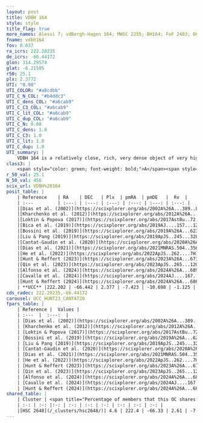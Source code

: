 ```yaml
---
layout: post
title: VDBH 164
style: style
title_flag: true
more_names: Alessi 7; vdBergh-Hagen 164; MWSC 2255; BH164; FoF 2403; OCSN 148
fname: vdbh164
fov: 0.837
ra_icrs: 222.20235
de_icrs: -66.44172
glon: 314.29574
glat: -6.21505
r50: 25.1
plx: 2.3772
UTI: "0.98"
UTI_COLOR: "#a8cdbb"
UTI_C_N_COL: "#b4ddc3"
UTI_C_dens_COL: "#a6cab9"
UTI_C_C3_COL: "#a6cab9"
UTI_C_lit_COL: "#a6cab9"
UTI_C_dup_COL: "#a6cab9"
UTI_C_N: 0.88
UTI_C_dens: 1.0
UTI_C_C3: 1.0
UTI_C_lit: 1.0
UTI_C_dup: 1.0
UTI_summary: |
    VDBH 164 is a relatively close, rich, very dense object of very high C3 quality. It is very well-studied in the literature. This object shares a very small percentage of members with a later reported entry.
class3: |
    <span style="color: green; font-weight: bold;">A</span><span style="color: green; font-weight: bold;">A</span>
r_50_val: 25.1
N_50_val: 456
scix_url: VDBH%20164
posit_table: |
    | Reference    | RA    | DEC   | Plx  | pmRA  | pmDE   |  Rv  |
    | :---         | :---: | :---: | :---: | :---: | :---: | :---: |
    |[Dias et al. (2002)](https://scixplorer.org/abs/2002A%26A...389..871D) | 222.058 | -66.337 | -- | -7.38 | -10.89 | 16.8 |
    |[Kharchenko et al. (2012)](https://scixplorer.org/abs/2012A%26A...543A.156K) | 221.91 | -66.39 | -- | -5.9 | -9.0 | -- |
    |[Loktin & Popova (2017)](https://scixplorer.org/abs/2017AstBu..72..257L) | 221.91 | -66.39 | -- | -4.578 | -1.153 | 13.5 |
    |[Bica et al. (2019)](https://scixplorer.org/abs/2019AJ....157...12B) | 222.057 | -66.331 | -- | -- | -- | -- |
    |[Bossini et al. (2019)](https://scixplorer.org/abs/2019A%26A...623A.108B) | 222.311 | -66.465 | -- | -- | -- | -- |
    |[Liu & Pang (2019)](https://scixplorer.org/abs/2019ApJS..245...32L) | 222.453 | -66.51 | 2.337 | -7.368 | -10.672 | -- |
    |[Cantat-Gaudin et al. (2020)](https://scixplorer.org/abs/2020A%26A...640A...1C) | 222.311 | -66.465 | 2.364 | -7.368 | -10.714 | -- |
    |[Dias et al. (2021)](https://scixplorer.org/abs/2021MNRAS.504..356D) | 222.226 | -66.438 | 2.355 | -7.398 | -10.677 | 0.046 |
    |[He et al. (2022)](https://scixplorer.org/abs/2022ApJS..262....7H) | 222.233 | -66.447 | 2.393 | -7.407 | -10.71 | -- |
    |[Hunt & Reffert (2023)](https://scixplorer.org/abs/2023A%26A...673A.114H) | 222.324 | -66.392 | 2.375 | -7.437 | -10.696 | -2.753 |
    |[Qin et al. (2023)](https://scixplorer.org/abs/2023ApJS..265...12Q) | 222.19 | -66.41 | 2.39 | -7.44 | -10.75 | -0.66 |
    |[Alfonso et al. (2024)](https://scixplorer.org/abs/2024A%26A...689A..18A) | 222.082 | -66.497 | 2.36 | -7.477 | -10.665 | -- |
    |[Cavallo et al. (2024)](https://scixplorer.org/abs/2024AJ....167...12C) | 222.138 | -66.455 | 2.388 | -- | -- | -- |
    |[Hunt & Reffert (2024)](https://scixplorer.org/abs/2024A%26A...686A..42H) | 222.324 | -66.392 | 2.375 | -7.437 | -10.696 | -2.753 |
    | **UCC** |222.202 | -66.442 | 2.377 | -7.423 | -10.698 | -1.125 | 
cds_radec: 222.20235,-66.44172
carousel: UCC_HUNT23_CANTAT20
fpars_table: |
    | Reference |  Values |
    | :---  |  :---:  |
    | [Dias et al. (2002)](https://scixplorer.org/abs/2002A%26A...389..871D) | `E(B-V)=0.13, Dist=440.0, Age=8.2` |
    | [Kharchenko et al. (2012)](https://scixplorer.org/abs/2012A%26A...543A.156K) | `e_bv=0.312, distance=501, log_age=7.1` |
    | [Loktin & Popova (2017)](https://scixplorer.org/abs/2017AstBu..72..257L) | `E(B-V)=0.13, Dmod=8.473, logt=8.2` |
    | [Bossini et al. (2019)](https://scixplorer.org/abs/2019A%26A...623A.108B) | `AV=0.381, Dist=7.991, logA=7.81, Fe/H=0.0` |
    | [Liu & Pang (2019)](https://scixplorer.org/abs/2019ApJS..245...32L) | `Age=0.038, Z=0.0` |
    | [Cantat-Gaudin et al. (2020)](https://scixplorer.org/abs/2020A%26A...640A...1C) | `AVNN=0.17, DMNN=8.21, AgeNN=7.51` |
    | [Dias et al. (2021)](https://scixplorer.org/abs/2021MNRAS.504..356D) | `Av=0.43, Dist=416, logage=7.666, [Fe/H]=0.134` |
    | [He et al. (2022)](https://scixplorer.org/abs/2022ApJS..262....7H) | `A0=0.55, logAge=7.55` |
    | [Hunt & Reffert (2023)](https://scixplorer.org/abs/2023A%26A...673A.114H) | `AV50=0.203, diffAV50=0.687, MOD50=8.054, logAge50=7.268` |
    | [Qin et al. (2023)](https://scixplorer.org/abs/2023ApJS..265...12Q) | `E(B-V)=0.13, m-M=8.4, logt=7.5` |
    | [Alfonso et al. (2024)](https://scixplorer.org/abs/2024A%26A...689A..18A) | `AV=0.17051, MOD=8.20925, logAge=7.46410, Z=0.13478` |
    | [Cavallo et al. (2024)](https://scixplorer.org/abs/2024AJ....167...12C) | `AV50=0.75, dMod50=8.2, logAge50=7.1, [Fe/H]50=-0.13` |
    | [Hunt & Reffert (2024)](https://scixplorer.org/abs/2024A%26A...686A..42H) | `MassJ=425.103` |
shared_table: |
    | Cluster | <span title="Percentage of members that this OC shares with the ones listed">%</span>   | RA   | DEC   | Plx   | pmRA  | pmDE  | Rv | UTI |
    | :-: | :-: |:-: | :-: | :-: | :-: | :-: | :-: | :-: |
    |[HSC 2648](/_clusters/hsc2648/)| 4.6 | 222.4 | -66.33 | 2.61 | -7.54 | -10.54 | -0.51 |0.06 |
---
```

